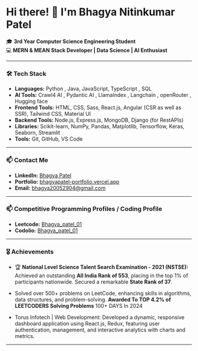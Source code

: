 # Hi there! 👋 I'm Bhagya Nitinkumar Patel

🎓 **3rd Year Computer Science Engineering Student**  
💻 **MERN & MEAN Stack Developer | Data Science | AI Enthusiast**

---

### 🛠️ **Tech Stack**
- **Languages:** Python , Java, JavaScript, TypeScript , SQL
- **AI Tools:**  Crawl4 AI , Pydantic AI , LlamaIndex , Langchain , openRouter , Hugging face
- **Frontend Tools:** HTML, CSS, Sass, React.js, Angular (CSR as well as SSR), Tailwind CSS, Material UI
- **Backend Tools:** Node.js, Express.js, MongoDB, Django (for RestAPIs) 
- **Libraries:** Scikit-learn, NumPy, Pandas, Matplotlib, Tensorflow, Keras, Seaborn, Streamlit 
- **Tools:** Git, GitHub, VS Code

---
### 📫 **Contact Me**
- **LinkedIn:** [Bhagya Patel](https://www.linkedin.com/in/bhagyapatel/)
- **Portfolio:** [bhagyapatel-portfolio.vercel.app](https://bhagyapatel-portfolio.vercel.app/)
- **Email:** [bhagya20052904@gmail.com](mailto:bhagya20052904@gmail.com)

---
### 📫 **Competitive Programming Profiles / Coding Profile**
- **Leetcode:** [Bhagya_patel_01](https://leetcode.com/u/Bhagya_patel_01/)
- **Codolio:** [Bhagya_patel_01](https://codolio.com/profile/Bhagya_patel_01)

---



### 🎖️ **Achievements**
- 🏆 **National Level Science Talent Search Examination - 2021 (NSTSE):** Achieved an outstanding **All India Rank of 553**, placing in the top 1% of participants nationwide. Secured a remarkable **State Rank of 37**.
 
- Solved over 500+ problems on LeetCode, enhancing skills in algorithms, data structures, and problem-solving. **Awarded To TOP 4.2% of LEETCODERS Solving Problems** 100+ DAYS In 2024
   
- Torus Infotech | Web Development: Developed a dynamic, responsive dashboard application using React.js, Redux, featuring user authentication, management, and interactive analytics with charts and metrics.

---


